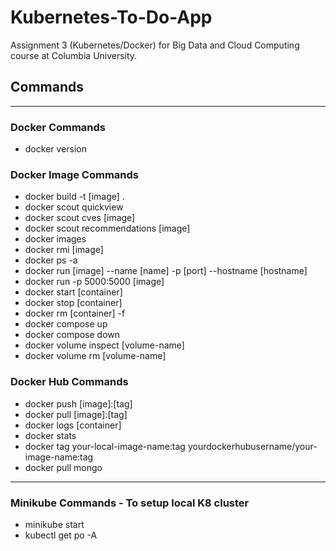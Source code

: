 # Kubernetes-To-Do-App
Assignment 3 (Kubernetes/Docker) for Big Data and Cloud Computing course at Columbia University.

## Commands
---
### Docker Commands
- docker version

### Docker Image Commands
- docker build -t [image] .
- docker scout quickview
- docker scout cves [image]
- docker scout recommendations [image]
- docker images
- docker rmi [image]
- docker ps -a
- docker run [image] --name [name] -p [port] --hostname [hostname]
- docker run -p 5000:5000 [image]
- docker start [container]
- docker stop [container]
- docker rm [container] -f
- docker compose up
- docker compose down
- docker volume inspect [volume-name]
- docker volume rm [volume-name]

### Docker Hub Commands
- docker push [image]:[tag]
- docker pull [image]:[tag]
- docker logs [container]
- docker stats
- docker tag your-local-image-name:tag yourdockerhubusername/your-image-name:tag
- docker pull mongo

---
### Minikube Commands - To setup local K8 cluster
- minikube start
- kubectl get po -A